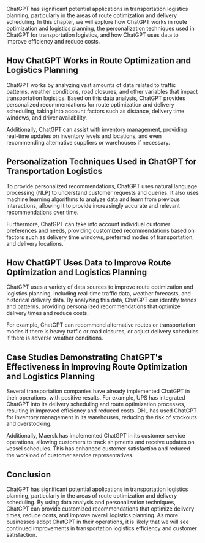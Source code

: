 
ChatGPT has significant potential applications in transportation logistics planning, particularly in the areas of route optimization and delivery scheduling. In this chapter, we will explore how ChatGPT works in route optimization and logistics planning, the personalization techniques used in ChatGPT for transportation logistics, and how ChatGPT uses data to improve efficiency and reduce costs.

How ChatGPT Works in Route Optimization and Logistics Planning
--------------------------------------------------------------

ChatGPT works by analyzing vast amounts of data related to traffic patterns, weather conditions, road closures, and other variables that impact transportation logistics. Based on this data analysis, ChatGPT provides personalized recommendations for route optimization and delivery scheduling, taking into account factors such as distance, delivery time windows, and driver availability.

Additionally, ChatGPT can assist with inventory management, providing real-time updates on inventory levels and locations, and even recommending alternative suppliers or warehouses if necessary.

Personalization Techniques Used in ChatGPT for Transportation Logistics
-----------------------------------------------------------------------

To provide personalized recommendations, ChatGPT uses natural language processing (NLP) to understand customer requests and queries. It also uses machine learning algorithms to analyze data and learn from previous interactions, allowing it to provide increasingly accurate and relevant recommendations over time.

Furthermore, ChatGPT can take into account individual customer preferences and needs, providing customized recommendations based on factors such as delivery time windows, preferred modes of transportation, and delivery locations.

How ChatGPT Uses Data to Improve Route Optimization and Logistics Planning
--------------------------------------------------------------------------

ChatGPT uses a variety of data sources to improve route optimization and logistics planning, including real-time traffic data, weather forecasts, and historical delivery data. By analyzing this data, ChatGPT can identify trends and patterns, providing personalized recommendations that optimize delivery times and reduce costs.

For example, ChatGPT can recommend alternative routes or transportation modes if there is heavy traffic or road closures, or adjust delivery schedules if there is adverse weather conditions.

Case Studies Demonstrating ChatGPT's Effectiveness in Improving Route Optimization and Logistics Planning
---------------------------------------------------------------------------------------------------------

Several transportation companies have already implemented ChatGPT in their operations, with positive results. For example, UPS has integrated ChatGPT into its delivery scheduling and route optimization processes, resulting in improved efficiency and reduced costs. DHL has used ChatGPT for inventory management in its warehouses, reducing the risk of stockouts and overstocking.

Additionally, Maersk has implemented ChatGPT in its customer service operations, allowing customers to track shipments and receive updates on vessel schedules. This has enhanced customer satisfaction and reduced the workload of customer service representatives.

Conclusion
----------

ChatGPT has significant potential applications in transportation logistics planning, particularly in the areas of route optimization and delivery scheduling. By using data analysis and personalization techniques, ChatGPT can provide customized recommendations that optimize delivery times, reduce costs, and improve overall logistics planning. As more businesses adopt ChatGPT in their operations, it is likely that we will see continued improvements in transportation logistics efficiency and customer satisfaction.
